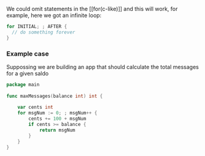 We could omit statements in the [[for(c-like)]] and this will work, for example, here we got an infinite loop:
```go
for INITIAL; ; AFTER {
  // do something forever
}
```
### Example case
Suppossing we are building an app that should calculate the total messages for a given saldo
```go
package main
  
func maxMessages(balance int) int {
  
	var cents int
	for msgNum := 0; ; msgNum++ {
		cents += 100 + msgNum
		if cents >= balance {
			return msgNum
		}
	}
}
```
